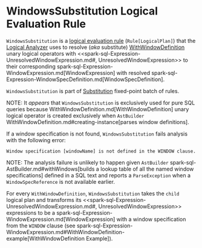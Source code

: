 # WindowsSubstitution Logical Evaluation Rule

`WindowsSubstitution` is a [logical evaluation rule](../catalyst/Rule.md) (`Rule[LogicalPlan]`) that the [Logical Analyzer](../Analyzer.md) uses to resolve (_aka_ substitute) [WithWindowDefinition](../logical-operators/WithWindowDefinition.md) unary logical operators with <<spark-sql-Expression-UnresolvedWindowExpression.md#, UnresolvedWindowExpression>> to their corresponding spark-sql-Expression-WindowExpression.md[WindowExpression] with resolved spark-sql-Expression-WindowSpecDefinition.md[WindowSpecDefinition].

`WindowsSubstitution` is part of [Substitution](../Analyzer.md#Substitution) fixed-point batch of rules.

NOTE: It _appears_ that `WindowsSubstitution` is exclusively used for pure SQL queries because WithWindowDefinition.md[WithWindowDefinition] unary logical operator is created exclusively when `AstBuilder` WithWindowDefinition.md#creating-instance[parses window definitions].

If a window specification is not found, `WindowsSubstitution` fails analysis with the following error:

```
Window specification [windowName] is not defined in the WINDOW clause.
```

NOTE: The analysis failure is unlikely to happen given `AstBuilder` spark-sql-AstBuilder.md#withWindows[builds a lookup table of all the named window specifications] defined in a SQL text and reports a `ParseException` when a `WindowSpecReference` is not available earlier.

For every `WithWindowDefinition`, `WindowsSubstitution` takes the `child` logical plan and transforms its <<spark-sql-Expression-UnresolvedWindowExpression.md#, UnresolvedWindowExpression>> expressions to be a spark-sql-Expression-WindowExpression.md[WindowExpression] with a window specification from the `WINDOW` clause (see spark-sql-Expression-WindowExpression.md#WithWindowDefinition-example[WithWindowDefinition Example]).
